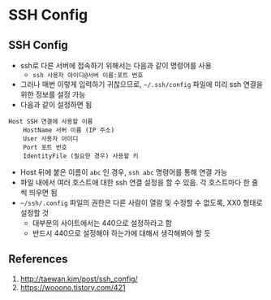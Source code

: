 # SSH Config

## SSH Config

- ssh로 다른 서버에 접속하기 위해서는 다음과 같이 명령어를 사용
  - `ssh 사용자 아이디@서버 이름:포트 번호`
- 그러나 매번 이렇게 입력하기 귀찮으므로, `~/.ssh/config` 파일에 미리 ssh 연결을 위한 정보를 설정 가능
- 다음과 같이 설정하면 됨
```
Host SSH 연결에 사용할 이름
    HostName 서버 이름 (IP 주소)
    User 사용자 아이디
    Port 포트 번호
    IdentityFile (필요한 경우) 사용할 키
```
- Host 뒤에 붙은 이름이 `abc` 인 경우, `ssh abc` 명령어를 통해 연결 가능 
- 파일 내에서 여러 호스트애 대한 ssh 연결 설정을 할 수 있음. 각 호스트마다 한 줄씩 띄우면 됨
- `~/ssh/.config` 파일의 권한은 다른 사람이 열람 및 수정할 수 없도록, XX0 형태로 설정할 것
  - 대부분의 사이트에서는 440으로 설정하라고 함
  - 반드시 440으로 설정해야 하는가에 대해서 생각해봐야 할 듯    

## References

1. http://taewan.kim/post/ssh_config/
2. https://wooono.tistory.com/421
